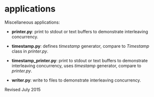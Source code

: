 
applications
============

Miscellaneous applications:

- **printer.py**: print to stdout or text buffers to demonstrate interleaving concurrency.

- **timestamp.py**: defines *timestamp* generator, compare to *Timestamp* class in *printer.py*.

- **timestamp_printer.py**: print to stdout or text buffers to demonstrate interleaving concurrency, uses *timestamp* generator, compare to *printer.py*.

- **writer.py**: write to files to demonstrate interleaving concurrency.

Revised July 2015
